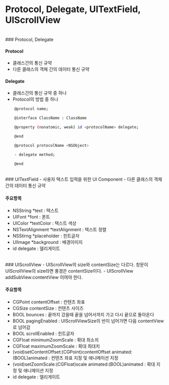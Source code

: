 # Protocol, Delegate, UITextField, UIScrollView

</br>
### Protocol, Delegate

#### Protocol
  - 클래스간의 통신 규약
  - 다른 클래스의 객체 간의 데이터 통신 규약

#### Delegate
  - 클래스간의 통신 규약 중 하나
  - Protocol의 방법 중 하나

```sh
    @protocol name;

	@interface ClassName : ClassName

	@property (nonatomic, weak) id <protocolName> delegate;

	@end

	@protocol protocolName <NSObject>

	- delegate method;

	@end
```

</br>
### UITextField
  - 사용자 텍스트 입력을 위한 UI Component
  - 다른 클래스의 객체 간의 데이터 통신 규약

#### 주요항목
  - NSString *text : 텍스트
  - UIFont *font : 폰트
  - UIColor *textColor : 텍스트 색상
  - NSTextAlignment *textAlignment : 텍스트 정렬
  - NSStirng *placeholder : 힌트글자
  - UIImage *background : 배경이미지
  - id<UITextFieldDelegate> delegate : 델리게이트  

</br>
### UIScrollView
  - UIScrollView의 size와 contentSize는 다르다. 창문이 UIScrollView의 size라면 풍경은 contentSize이다.
  - UIScrollView addSubView:contentView 이여야 한다.

#### 주요항목
  - CGPoint contentOffset : 컨텐츠 좌표
  - CGSize contentSize : 컨텐츠 사이즈
  - BOOL bounces : 끝까지 갔을때 끝을 넘어서까지 가고 다시 끝으로 돌아온다
  - BOOL pagingEnabled : UIScrollViewSize의 반이 넘어가면 다음 contentView로 넘어감
  - BOOL scrollEnabled : 힌트글자
  - CGFloat minimumZoomScale : 확대 최소치
  - CGFloat maximumZoomScale : 확대 최대치
  - (void)setContentOffset:(CGPoint)contentOffset animated:(BOOL)animated : 컨텐츠 좌표 지정 및 애니메이션 지정
  - (void)setZoomScale:(CGFloat)scale animated:(BOOL)animated : 확대 지정 및 애니메이션 지정
  - id<UITextFieldDelegate> delegate : 델리게이트 